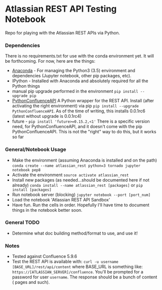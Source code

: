 # Atlassian REST API Testing Notebook
Repo for playing with the Atlassian REST APIs via Python.

### Dependencies
There is no requirements.txt for use with the conda environment yet. It will be
forthcoming. For now, here are the things:
* [Anaconda](https://www.continuum.io/why-anaconda) - For managing the Python3
  (3.5) environment and dependencies (Jupyter notebook, other pip packages,
  etc).
* IPython - Installed with Anaconda and absolutely required for all the Python
  things
* manual pip upgrade performed in the environment `pip install --upgrade pip`
* [PythonConfluenceAPI](https://github.com/pushrodtechnology/PythonConfluenceAPI)
  A Python wrapper for the REST API. Install (after activating the right
  environment) via pip `pip install --upgrade PythonConfluenceAPI`. As of the
  time of writing, this installs 0.0.1rc6 (latest without upgrade is 0.0.1rc4)
* future - `pip install 'future>=0.15.2,<1'` There is a specific version need,
  for PythonConfluenceAPI, and it doesn't come with the pip
  PythonConfluenceAPI. This is not the "right" way to do this, but it works so
  far

### General/Notebook Usage
* Make the environment (assuming Anaconda is installed and on the path)
`conda create --name atlassian_rest python=3 tornado jupyter notebook pep8`
* Activate the environment
`source activate atlassian_rest`
* Install new packages (as needed...should be documented here if not already)
`conda install --name atlassian_rest [packages]` or `pip install [packages]`
* Run notebook server (blocking) `jupyter notebook --port [port_num]`
* Load the notebook 'Atlassian REST API Sandbox'
* Have fun. Run the cells in order. Hopefully I'll have time to document things
  in the notebook better soon.

### General TODO
* Determine what doc building method/format to use, and use it!

### Notes
* Tested against Confluence 5.9.6
* Test the REST API is available with:
  `curl -u username [BASE_URL]/rest/api/content` where BASE_URL is something
  like: `https://[ATLASSIAN_SERVER]/confluence`. You'll be prompted for a
  password for user `username`. The response should be a bunch of content (
  pages and such).
